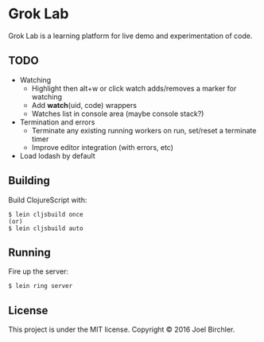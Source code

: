 # Grok Lab

Grok Lab is a learning platform for live demo and experimentation of code.

## TODO

- Watching
  - Highlight then alt+w or click watch adds/removes a marker for watching
  - Add __watch__(uid, code) wrappers
  - Watches list in console area (maybe console stack?)
- Termination and errors
  - Terminate any existing running workers on run, set/reset a terminate timer
  - Improve editor integration (with errors, etc)
- Load lodash by default


## Building

Build ClojureScript with:

    $ lein cljsbuild once
    (or)
    $ lein cljsbuild auto


## Running

Fire up the server:

    $ lein ring server


## License

This project is under the MIT license.
Copyright © 2016 Joel Birchler.
